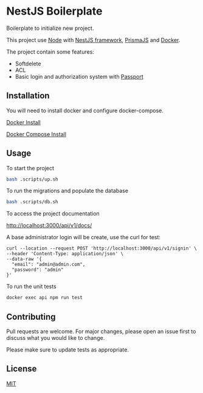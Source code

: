 # NestJS Boilerplate

Boilerplate to initialize new project.

This project use [Node](https://nodejs.org/en/docs/) with [NestJS framework](https://docs.nestjs.com/), [PrismaJS](https://www.prisma.io/docs/getting-started) and [Docker](https://docs.docker.com/engine/install/).

The project contain some features:
- Softdelete
- ACL
- Basic login and authorization system with [Passport](https://docs.nestjs.com/security/authentication)

## Installation

You will need to install docker and configure docker-compose.

[Docker Install](https://docs.docker.com/engine/install/)

[Docker Compose Install](https://docs.docker.com/compose/install/linux/)

## Usage

To start the project
```bash
bash .scripts/up.sh
```
To run the migrations and populate the database
```bash
bash .scripts/db.sh
```

To access the project documentation

[http://localhost:3000/api/v1/docs/](http://localhost:3000/api/v1/docs/)

A base administrator login will be create, use the curl for test:
```
curl --location --request POST 'http://localhost:3000/api/v1/signin' \
--header 'Content-Type: application/json' \
--data-raw '{
  "email": "admin@admin.com",
  "password": "admin"
}'
```

To run the unit tests
```bash
docker exec api npm run test
```

## Contributing

Pull requests are welcome. For major changes, please open an issue first
to discuss what you would like to change.

Please make sure to update tests as appropriate.

## License

[MIT](https://choosealicense.com/licenses/mit/)